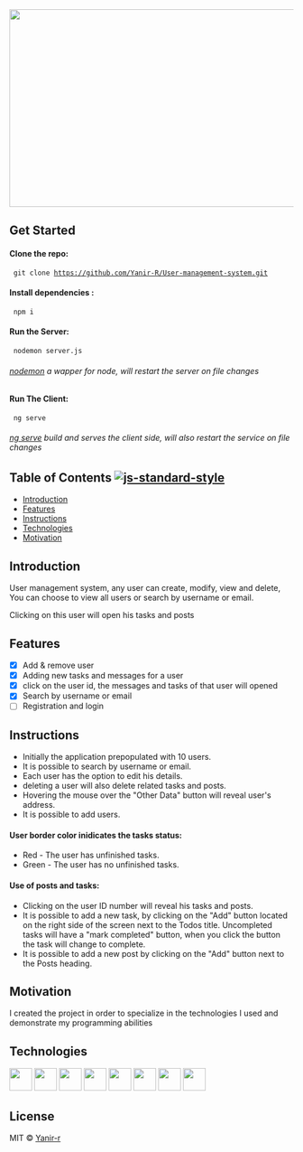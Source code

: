 <img src=https://www.kindpng.com/picc/m/237-2374954_smart-warehouse-management-system-technologies-logo-end-user.png width="900" height="350" />

## Get Started
 #### Clone the repo:
<code> git clone https://github.com/Yanir-R/User-management-system.git </code>
#### Install dependencies :
<code> npm i </code>
#### Run the Server:
<code> nodemon server.js </code>
###### [nodemon](https://www.npmjs.com/package/nodemon) a wapper for node, will restart the server on file changes
#### Run The Client:
<code> ng serve </code>
###### [ng serve](https://angular.io/cli/serve) build and serves the client side, will also restart the service on file changes

## Table of Contents [![js-standard-style](https://img.shields.io/badge/code%20style-standard-brightgreen.svg?style=flat)](https://github.com/feross/standard)

- [Introduction](#Introduction)
- [Features](#features)
- [Instructions](#Instructions)
- [Technologies](#Technologies)
- [Motivation](#Motivation)

## Introduction
User management system, any user can create, modify, view and delete,
You can choose to view all users or search by username or email.

Clicking on this user will open his tasks and posts

## Features
- [x] Add & remove user
- [x] Adding new tasks and messages for a user
- [x] click on the user id, the messages and tasks of that user will opened
- [x] Search by username or email
- [ ]  Registration and login 

## Instructions
- Initially the application prepopulated with 10 users.
- It is possible to search by username or email.
- Each user has the option to edit his details.
- deleting a user will also delete related tasks and posts.
- Hovering the mouse over the "Other Data" button will reveal user's address.
- It is possible to add users.

#### User border color inidicates the tasks status:
* Red - The user has unfinished tasks.
* Green - The user has no unfinished tasks.

#### Use of posts and tasks:

- Clicking on the user ID number will reveal his tasks and posts.
- It is possible to add a new task, by clicking on the "Add" button located on the right side of the screen next to the Todos title.
Uncompleted tasks will have a "mark completed" button, when you click the button the task will change to complete.
- It is possible to add a new post by clicking on the "Add" button next to the Posts heading.

## Motivation
I created the project in order to specialize in the technologies I used and demonstrate my programming abilities

## Technologies
[<img src=https://devicon.dev/devicon.git/icons/visualstudio/visualstudio-plain.svg width="40" height="40"/>](https://code.visualstudio.com/)
[<img src=https://devicon.dev/devicon.git/icons/angularjs/angularjs-original.svg width="40" height="40" />](https://angular.io/)
[<img src=https://devicon.dev/devicon.git/icons/html5/html5-original-wordmark.svg width="40" height="40" />](https://en.wikipedia.org/wiki/HTML5)
[<img src=https://devicon.dev/devicon.git/icons/css3/css3-original-wordmark.svg width="40" height="40" />](https://css-tricks.com/)
[<img src=https://devicon.dev/devicon.git/icons/javascript/javascript-plain.svg width="40" height="40" />](https://www.javascript.com/)
[<img src=https://devicon.dev/devicon.git/icons/typescript/typescript-plain.svg width="40" height="40" />](https://github.com/microsoft/TypeScript)
[<img src=https://devicon.dev/devicon.git/icons/mongodb/mongodb-original-wordmark.svg width="40" height="40" />](https://www.mongodb.com/)
[<img src=https://devicon.dev/devicon.git/icons/nodejs/nodejs-original-wordmark.svg width="40" height="40" />](https://nodejs.org/en/)

## License
MIT © [Yanir-r]()

